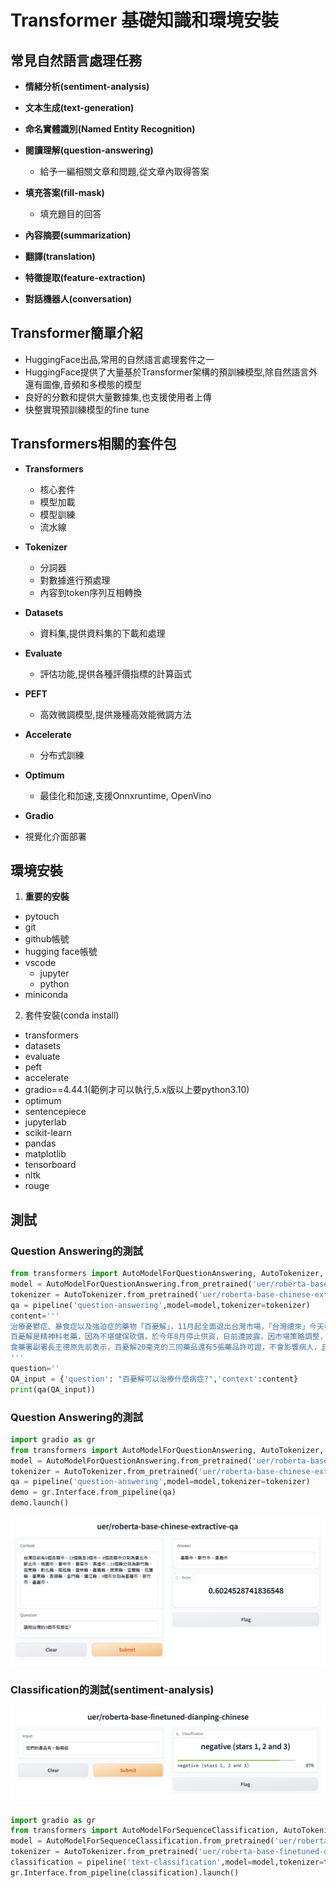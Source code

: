 
# Transformer 基礎知識和環境安裝

## 常見自然語言處理任務
- **情緒分析(sentiment-analysis)**
- **文本生成(text-generation)**
- **命名實體識別(Named Entity Recognition)**
- **閱讀理解(question-answering)**

	- 給予一編相關文章和問題,從文章內取得答案

- **填充答案(fill-mask)**

	- 填充題目的回答

- **內容摘要(summarization)**
- **翻譯(translation)**
- **特徵提取(feature-extraction)**
- **對話機器人(conversation)**

## Transformer簡單介紹
- HuggingFace出品,常用的自然語言處理套件之一
- HuggingFace提供了大量基於Transformer架構的預訓練模型,除自然語言外還有圖像,音頻和多模態的模型
- 良好的分數和提供大量數據集,也支援使用者上傳
- 快整實現預訓練模型的fine tune

## Transformers相關的套件包
- **Transformers**
	- 核心套件
	- 模型加載
	- 模型訓練
	- 流水線

- **Tokenizer**
	- 分詞器
	- 對數據進行預處理
	- 內容到token序列互相轉換

- **Datasets**
	- 資料集,提供資料集的下載和處理

- **Evaluate**
	- 評估功能,提供各種評價指標的計算函式

- **PEFT**
	- 高效微調模型,提供幾種高效能微調方法

- **Accelerate**
	- 分布式訓練

- **Optimum**
	- 最佳化和加速,支援Onnxruntime, OpenVino

- **Gradio**
- 視覺化介面部署


## 環境安裝
1. **重要的安裝**
- pytouch
- git
- github帳號
- hugging face帳號
- vscode
	- jupyter
	- python
- miniconda

2. 套件安裝(conda install)

- transformers
- datasets
- evaluate
- peft
- accelerate
- gradio==4.44.1(範例才可以執行,5.x版以上要python3.10)
- optimum
- sentencepiece
- jupyterlab
- scikit-learn
- pandas
- matplotlib
- tensorboard
- nltk
- rouge

## 測試
### Question Answering的測試

```python
from transformers import AutoModelForQuestionAnswering, AutoTokenizer, pipeline
model = AutoModelForQuestionAnswering.from_pretrained('uer/roberta-base-chinese-extractive-qa')
tokenizer = AutoTokenizer.from_pretrained('uer/roberta-base-chinese-extractive-qa')
qa = pipeline('question-answering',model=model,tokenizer=tokenizer)
content='''
治療憂鬱症、暴食症以及強迫症的藥物「百憂解」，11月起全面退出台灣市場，「台灣禮來」今天發表3點聲明，包含基於公司策略調整，決定於「2024年底全球停止生產百憂解」，已請醫療專業人員暫停處方百憂解給新患者，也已遵循相關規定向主管機關報備。
百憂解是精神科老藥，因為不堪健保砍價，於今年8月停止供貨，日前遭披露，因市場策略調整，台灣禮來公司已申請撤銷百憂解的藥物許可證，於8月底停止供貨，並經衛福部9月13日公告生效，依「全民健康保險藥物給付項目及支付標準」，許可證註銷後，最快可於「次次月」1日取消給付，因此預計今年11月1日停止申報健保，屆時將無法申請健保給付，醫院必須尋找替代廠商，以利患者後續治療。
食藥署副署長王德原先前表示，百憂解20毫克的三同藥品還有5張藥品許可證，不會影響病人，且三同藥品為國產學名藥，為國內藥廠生產，可以依需求增加產量，藥品供應沒有問題；健保署醫審及藥材組參議戴雪詠日前指出，百憂解20毫克為健保收載超過30年的老藥，目前已有很好的、同品質的學名藥替代，百憂解更是在全球超過40年的老藥，現在已過專利期的老藥退出市場，由相同品質、藥價較低的學名藥接手，這是國際市場的常態。
'''
question=''
QA_input = {'question': "百憂解可以治療什麼病症?",'context':content}
print(qa(QA_input))
```

### Question Answering的測試

```python
import gradio as gr
from transformers import AutoModelForQuestionAnswering, AutoTokenizer, pipeline
model = AutoModelForQuestionAnswering.from_pretrained('uer/roberta-base-chinese-extractive-qa')
tokenizer = AutoTokenizer.from_pretrained('uer/roberta-base-chinese-extractive-qa')
qa = pipeline('question-answering',model=model,tokenizer=tokenizer)
demo = gr.Interface.from_pipeline(qa)
demo.launch()
```

![](./images/pic2.png)

### Classification的測試(sentiment-analysis)

![](./images/pic1.png)

```python
import gradio as gr
from transformers import AutoModelForSequenceClassification, AutoTokenizer, pipeline
model = AutoModelForSequenceClassification.from_pretrained('uer/roberta-base-finetuned-dianping-chinese')
tokenizer = AutoTokenizer.from_pretrained('uer/roberta-base-finetuned-dianping-chinese')
classification = pipeline('text-classification',model=model,tokenizer=tokenizer)
gr.Interface.from_pipeline(classification).launch()

```


